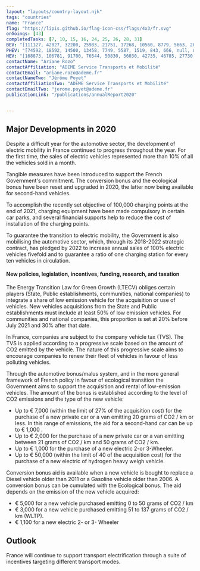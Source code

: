 ```yaml
---
layout: "layouts/country-layout.njk"
tags: "countries"
name: "France"
flag: "https://lipis.github.io/flag-icon-css/flags/4x3/fr.svg"
onGoings: [43]
completedTasks: [7, 10, 15, 16, 24, 25, 26, 28, 31]
BEV: "[111127, 42827, 32200, 25983, 21751, 17268, 10560, 8779, 5663, 2630, null]"
PHEV: "[74592, 18592, 14500, 13458, 7749, 5587, 1519, 843, 666, null, null]"
HEV: "[168873, 106781, 91700, 76544, 50830, 56030, 42735, 46785, 27730, 13289, null]"
contactName: "​Ariane Rozo"
contactAffiliation: "ADEME Service Transports et Mobilité"
contactEmail: "ariane.rozo@ademe.fr"
contactNameTwo: "​​​​​​Jérôme Poyet"
contactAffiliationTwo: "ADEME Service Transports et Mobilité"
contactEmailTwo: "jerome.poyet@ademe.fr"
publicationLink: "/publications/annualReport2020"


---
```

## Major Developments in 2020
Despite a difficult year for the automotive sector, the development of electric mobility in France continued to progress throughout the year. For the first time, the sales of electric vehicles represented more than 10% of all the vehicles sold in a month.  

Tangible measures have been introduced to support the French Government's commitment. The conversion bonus and the ecological bonus have been reset and upgraded in 2020, the latter now being available for second-hand vehicles. 

To accomplish the recently set objective of 100,000 charging points at the end of 2021, charging equipment have been made compulsory in certain car parks, and several financial supports help to reduce the cost of installation of the charging points. 

To guarantee the transition to electric mobility, the Government is also mobilising the automotive sector, which, through its 2018-2022 strategic contract, has pledged by 2022 to increase annual sales of 100% electric vehicles fivefold and to guarantee a ratio of one charging station for every ten vehicles in circulation.   

#### New policies, legislation, incentives, funding, research, and taxation     
The Energy Transition Law for Green Growth (LTECV) obliges certain players (State, Public establishments, communities, national companies) to integrate a share of low emission vehicle for the acquisition or use of vehicles. New vehicles acquisitions from the State and Public establishments must include at least 50% of low emission vehicles. For communities and national companies, this proportion is set at 20% before July 2021 and 30% after that date.    

In France, companies are subject to the company vehicle tax (TVS). The TVS is applied according to a progressive scale based on the amount of CO2 emitted by the vehicle. The nature of this progressive scale aims to encourage companies to renew their fleet of vehicles in favour of less polluting vehicles. 

Through the automotive bonus/malus system, and in the more general framework of French policy in favour of ecological transition the Government aims to support the acquisition and rental of low-emission vehicles. The amount of the bonus is established according to the level of CO2 emissions and the type of the new vehicle: 
- Up to € 7,000 (within the limit of 27% of the acquisition cost) for the purchase of a new private car or a van emitting 20 grams of CO2 / km or less. In this range of emissions, the aid for a second-hand car can be up to € 1,000 .  
- Up to € 2,000 for the purchase of a new private car or a van emitting between 21 grams of CO2 / km and 50 grams of CO2 / km.  
- Up to € 1,000 for the purchase of a new electric 2-or 3-Wheeler. 
- Up to € 50,000 (within the limit of 40 of the acquisition cost) for the purchase of a new electric of hydrogen heavy weigh vehicle. 

Conversion bonus aid is available when a new vehicle is bought to replace a Diesel vehicle older than 2011 or a Gasoline vehicle older than 2006. A conversion bonus can be cumulated with the Ecological bonus. The aid depends on the emission of the new vehicle acquired: 
- € 5,000 for a new vehicle purchased emitting 0 to 50 grams of CO2 / km  
- € 3,000 for a new vehicle purchased emitting 51 to 137 grams of CO2 / km (WLTP). 
- € 1,100 for a new electric 2- or 3- Wheeler 

## Outlook   
France will continue to support transport electrification through a suite of incentives targeting different transport modes.   